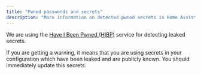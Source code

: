 ```yaml
---
title: "Pwned passwords and secrets"
description: "More information on detected pwned secrets in Home Assistant."
---
```


We are using the [Have I Been Pwned (HIBP)](https://haveibeenpwned.com/Passwords) service for detecting leaked secrets.

If you are getting a warning, it means that you are using secrets in your configuration which have been leaked and are publicly known.
You should immediately update this secrets.
